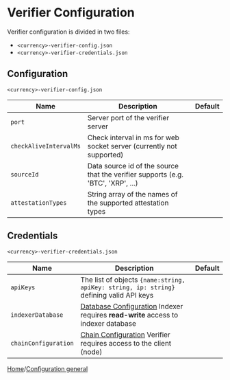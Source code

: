 # Verifier Configuration

Verifier configuration is divided in two files:

- `<currency>-verifier-config.json`
- `<currency>-verifier-credentials.json`

## Configuration

`<currency>-verifier-config.json`

| Name                 | Description                                                                     | Default |
| -------------------- | ------------------------------------------------------------------------------- | ------- |
| `port`        | Server port of the verifier server                                                     |         |
| `checkAliveIntervalMs`       | Check interval in ms for web socket server (currently not supported)    |         |
| `sourceId` | Data source id of the source that the verifier supports (e.g. 'BTC', 'XRP', ...)          |         |
| `attestationTypes`   | String array of the names of the supported attestation types |                  |         |


## Credentials

`<currency>-verifier-credentials.json`


| Name                 | Description                                                                                                               | Default |
| -------------------- | ------------------------------------------------------------------------------------------------------------------------- | ------- |
| `apiKeys`            | The list of objects `{name:string, apiKey: string, ip: string}` defining valid API keys                                   |         |
| `indexerDatabase`    | [Database Configuration](./json/json-DatabaseConfiguration.md) Indexer requires **read-write** access to indexer database |         |
| `chainConfiguration` | [Chain Configuration](./config-chains.md) Verifier requires  access to the client (node)                                  |         |

[Home](../README.md)/[Configuration general](./config-general.md)
